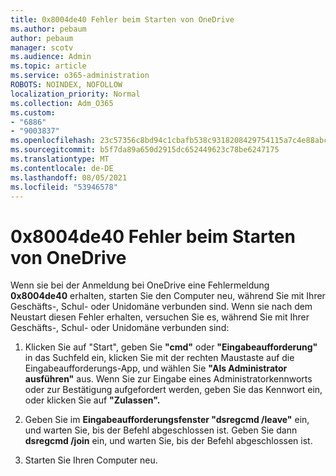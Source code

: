 ```yaml
---
title: 0x8004de40 Fehler beim Starten von OneDrive
ms.author: pebaum
author: pebaum
manager: scotv
ms.audience: Admin
ms.topic: article
ms.service: o365-administration
ROBOTS: NOINDEX, NOFOLLOW
localization_priority: Normal
ms.collection: Adm_O365
ms.custom:
- "6886"
- "9003837"
ms.openlocfilehash: 23c57356c8bd94c1cbafb538c9318208429754115a7c4e88abc93d293b5ea6e1
ms.sourcegitcommit: b5f7da89a650d2915dc652449623c78be6247175
ms.translationtype: MT
ms.contentlocale: de-DE
ms.lasthandoff: 08/05/2021
ms.locfileid: "53946578"
---
```

# <a name="0x8004de40-error-when-launching-onedrive"></a>0x8004de40 Fehler beim Starten von OneDrive

Wenn sie bei der Anmeldung bei OneDrive eine Fehlermeldung **0x8004de40** erhalten, starten Sie den Computer neu, während Sie mit Ihrer Geschäfts-, Schul- oder Unidomäne verbunden sind. Wenn sie nach dem Neustart diesen Fehler erhalten, versuchen Sie es, während Sie mit Ihrer Geschäfts-, Schul- oder Unidomäne verbunden sind:

1. Klicken Sie auf "Start", geben Sie **"cmd"** oder **"Eingabeaufforderung"**  in das Suchfeld ein, klicken Sie mit der rechten Maustaste auf die Eingabeaufforderungs-App, und wählen Sie  **"Als Administrator ausführen"** aus. Wenn Sie zur Eingabe eines Administratorkennworts oder zur Bestätigung aufgefordert werden, geben Sie das Kennwort ein, oder klicken Sie auf **"Zulassen".**  

2. Geben Sie im **Eingabeaufforderungsfenster "dsregcmd /leave"**  ein, und warten Sie, bis der Befehl abgeschlossen ist. Geben Sie dann **dsregcmd /join** ein, und warten Sie, bis der Befehl abgeschlossen ist.
3. Starten Sie Ihren Computer neu.

